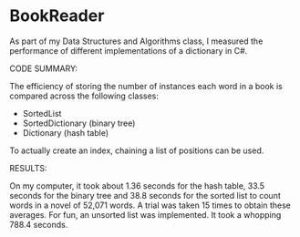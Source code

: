 # BookReader

As part of my Data Structures and Algorithms class, I measured the performance of different implementations of a dictionary in C#.

CODE SUMMARY:

The efficiency of storing the number of instances each word in a book is compared across the following classes:
- SortedList
- SortedDictionary (binary tree)
- Dictionary (hash table)

To actually create an index, chaining a list of positions can be used.


RESULTS:

On my computer, it took about 1.36 seconds for the hash table, 33.5 seconds for the binary tree and 38.8 seconds for the sorted list to count words in a novel of 52,071 words. A trial was taken 15 times to obtain these averages. For fun, an unsorted list was implemented. It took a whopping 788.4 seconds.

